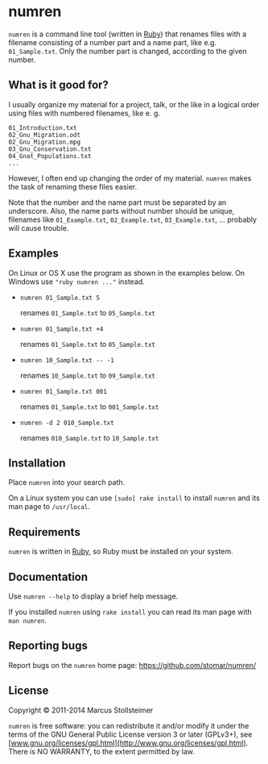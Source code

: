 numren
======

`numren` is a command line tool (written in [Ruby][Ruby])
that renames files with a filename consisting of a number part
and a name part, like e.g. `01_Sample.txt`.
Only the number part is changed, according to the given number.

What is it good for?
--------------------

I usually organize my material for a project, talk, or the like
in a logical order using files with numbered filenames, like e. g.

    01_Introduction.txt
    02_Gnu_Migration.odt
    02_Gnu_Migration.mpg
    03_Gnu_Conservation.txt
    04_Gnat_Populations.txt
    ...

However, I often end up changing the order of my material.
`numren` makes the task of renaming these files easier.

Note that the number and the name part must be separated by an underscore.
Also, the name parts without number should be unique, filenames like
`01_Example.txt`, `02_Example.txt`, `03_Example.txt`, ...
probably will cause trouble.

Examples
--------

On Linux or OS X use the program as shown in the examples below.
On Windows use `"ruby numren ..."` instead.

* `numren 01_Sample.txt 5`

    renames `01_Sample.txt` to `05_Sample.txt`

* `numren 01_Sample.txt +4`

    renames `01_Sample.txt` to `05_Sample.txt`

* `numren 10_Sample.txt -- -1`

    renames `10_Sample.txt` to `09_Sample.txt`

* `numren 01_Sample.txt 001`

    renames `01_Sample.txt` to `001_Sample.txt`

* `numren -d 2 010_Sample.txt`

    renames `010_Sample.txt` to `10_Sample.txt`

Installation
------------

Place `numren` into your search path.

On a Linux system you can use `[sudo] rake install`
to install `numren` and its man page to `/usr/local`.

Requirements
------------

`numren` is written in [Ruby][Ruby], so Ruby must be installed on your system.

Documentation
-------------

Use `numren --help` to display a brief help message.

If you installed `numren` using `rake install` you can read
its man page with `man numren`.

Reporting bugs
--------------

Report bugs on the `numren` home page: <https://github.com/stomar/numren/>

License
-------

Copyright &copy; 2011-2014 Marcus Stollsteimer

`numren` is free software: you can redistribute it and/or modify
it under the terms of the GNU General Public License version 3 or later (GPLv3+),
see [www.gnu.org/licenses/gpl.html](http://www.gnu.org/licenses/gpl.html).
There is NO WARRANTY, to the extent permitted by law.


[Ruby]: http://www.ruby-lang.org/
